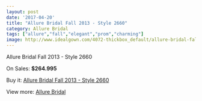 ```yaml
---
layout: post
date: '2017-04-20'
title: "Allure Bridal Fall 2013 - Style 2660"
category: Allure Bridal
tags: ["allure","fall","elegant","prom","charming"]
image: http://www.idealgown.com/4072-thickbox_default/allure-bridal-fall-2013-style-2660.jpg
---
```

Allure Bridal Fall 2013 - Style 2660

On Sales: **$264.995**
<a href="https://www.idealgown.com/en/allure-bridal/1875-allure-bridal-fall-2013-style-2660.html"><amp-img layout="responsive" width="600" height="600" src="//www.idealgown.com/4072-thickbox_default/allure-bridal-fall-2013-style-2660.jpg" alt="Allure Bridal Fall 2013 - Style 2660 0" /></a>
<a href="https://www.idealgown.com/en/allure-bridal/1875-allure-bridal-fall-2013-style-2660.html"><amp-img layout="responsive" width="600" height="600" src="//www.idealgown.com/4073-thickbox_default/allure-bridal-fall-2013-style-2660.jpg" alt="Allure Bridal Fall 2013 - Style 2660 1" /></a>

Buy it: [Allure Bridal Fall 2013 - Style 2660](https://www.idealgown.com/en/allure-bridal/1875-allure-bridal-fall-2013-style-2660.html "Allure Bridal Fall 2013 - Style 2660")

View more: [Allure Bridal](https://www.idealgown.com/en/29-allure-bridal "Allure Bridal")